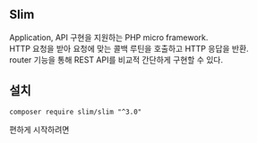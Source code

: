 ## Slim
Application, API 구현을 지원하는 PHP micro framework.
<br>
HTTP 요청을 받아 요청에 맞는 콜백 루틴을 호출하고 HTTP 응답을 반환.
<br>
router 기능을 통해 REST API를 비교적 간단하게 구현할 수 있다.

 ## 설치
 ```
 composer require slim/slim "^3.0"
 ```

편하게 시작하려면 
<!--stackedit_data:
eyJoaXN0b3J5IjpbNDg0ODQ0NTMzLC0xOTgwMDA5NTEwLDE4Nz
g1NDE5NTMsLTE1OTkwNTczOTddfQ==
-->